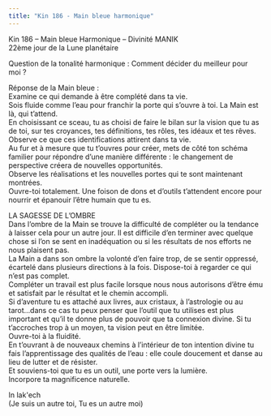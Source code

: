 ```yaml
---
title: "Kin 186 - Main bleue harmonique"
---
```

Kin 186 – Main bleue Harmonique – Divinité MANIK<br>
22ème jour de la Lune planétaire

Question de la tonalité harmonique : Comment décider du meilleur pour moi ?

Réponse de la Main bleue :<br>
Examine ce qui demande à être complété dans ta vie. <br>
Sois fluide comme l’eau pour franchir la porte qui s’ouvre à toi. La Main est là, qui t’attend.<br>
En choisissant ce sceau, tu as choisi de faire le bilan sur la vision que tu as de toi, sur tes croyances, tes définitions, tes rôles, tes idéaux et tes rêves. Observe ce que ces identifications attirent dans ta vie. <br>
Au fur et à mesure que tu t’ouvres pour créer, mets de côté ton schéma familier pour répondre d’une manière différente : le changement de perspective créera de nouvelles opportunités. <br>
Observe les réalisations et les nouvelles portes qui te sont maintenant montrées.<br> 
Ouvre-toi totalement. Une foison de dons et d’outils t’attendent encore pour nourrir et épanouir l’être humain que tu es.

LA SAGESSE DE L’OMBRE<br>
Dans l’ombre de la Main se trouve la difficulté de compléter ou la tendance à laisser cela pour un autre jour. Il est difficile d’en terminer avec quelque chose si l’on se sent en inadéquation ou si les résultats de nos efforts ne nous plaisent pas. <br>
La Main a dans son ombre la volonté d’en faire trop, de se sentir oppressé, écartelé dans plusieurs directions à la fois. Dispose-toi à regarder ce qui n’est pas complet. <br>
Compléter un travail est plus facile lorsque nous nous autorisons d’être ému et satisfait par le résultat et le chemin accompli.<br>
Si d’aventure tu es attaché aux livres, aux cristaux, à l’astrologie ou au tarot…dans ce cas tu peux penser que l’outil que tu utilises est plus important et qu’il te donne plus de pouvoir que ta connexion divine. Si tu t’accroches trop à un moyen, ta vision peut en être limitée. <br>
Ouvre-toi à la fluidité. <br>
En t’ouvrant à de nouveaux chemins à l’intérieur de ton intention divine tu fais l’apprentissage des qualités de l’eau : elle coule doucement et danse au lieu de lutter et de résister. <br>
Et souviens-toi que tu es un outil, une porte vers la lumière. <br>
Incorpore ta magnificence naturelle. <br>

In lak'ech<br>
(Je suis un autre toi, Tu es un autre moi)